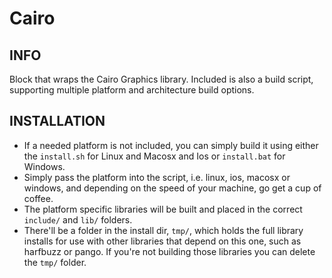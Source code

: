 # Cairo

## INFO

Block that wraps the Cairo Graphics library. Included is also a build script, supporting multiple platform and architecture build options.

## INSTALLATION 

- If a needed platform is not included, you can simply build it using either the `install.sh` for Linux and Macosx and Ios or `install.bat` for Windows.
- Simply pass the platform into the script, i.e. linux, ios, macosx or windows, and depending on the speed of your machine, go get a cup of coffee.
- The platform specific libraries will be built and placed in the correct `include/` and `lib/` folders. 
- There'll be a folder in the install dir, `tmp/`, which holds the full library installs for use with other libraries that depend on this one, such as harfbuzz or pango. If you're not building those libraries you can delete the `tmp/` folder.


